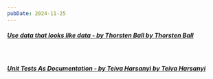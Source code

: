 ```yaml
---
pubDate: 2024-11-25
---
```


##### [Use data that looks like data - by Thorsten Ball by Thorsten Ball](https://registerspill.thorstenball.com/p/use-data-that-looks-like-data)
  <br>

##### [Unit Tests As Documentation - by Teiva Harsanyi by Teiva Harsanyi](https://www.thecoder.cafe/p/unit-tests-as-documentation)
  <br>
